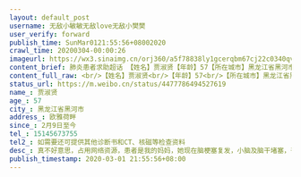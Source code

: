 ```yaml
---
layout: default_post
username: 无敌小敏敏无敌love无敌小樊樊
user_verify: forward
publish_time: SunMar0121:55:56+08002020
crawl_time: 20200304-00:00:26
imageurl: https://wx3.sinaimg.cn/orj360/a5f78838ly1gcerqbm67cj22c0340qv5.jpg
content_brief: 肺炎患者求助超话 【姓名】贾淑贤【年龄】57【所在城市】黑龙江省黑河市【所在小区、社区】欧雅荷畔【患病时间】2月9日至今【病情描述】真不好意思，占用网络资源，患者是我的妈妈，她现在脑梗塞复发，小脑及脑干堵塞，丧失了语言能力及吞咽功能，靠插鼻管注射流食来维持生命，而且右侧肢体 ...全文
content_full_raw: <br/>【姓名】贾淑贤<br/>【年龄】57<br/>【所在城市】黑龙江省黑河市<br/>【所在小区、社区】欧雅荷畔<br/>【患病时间】2月9日至今<br/>【病情描述】真不好意思，占用网络资源，患者是我的妈妈，她现在脑梗塞复发，小脑及脑干堵塞，丧失了语言能力及吞咽功能，靠插鼻管注射流食来维持生命，而且右侧肢体半身不遂，只能瘫痪在床。虽已在黑河市第二医院接受治疗，但无好转，只能转至康复科。受疫情影响无法到哈尔滨或者北安三院接受治疗，特此求助！望得到哈尔滨或者北安市第三医院的救治，拜托大家帮帮我们！感激不尽！🙏<br/>【联系方式】15145673755<br/>【其他紧急联系人】<br/>如需要还可提供其他诊断书和CT、核磁等检查资料
status_url: https://m.weibo.cn/status/4477786494527619
name_: 贾淑贤
age_: 57
city_: 黑龙江省黑河市
address_: 欧雅荷畔
since_: 2月9日至今
tel_: 15145673755
tel2_: 如需要还可提供其他诊断书和CT、核磁等检查资料
desc_: 真不好意思，占用网络资源，患者是我的妈妈，她现在脑梗塞复发，小脑及脑干堵塞，丧失了语言能力及吞咽功能，靠插鼻管注射流食来维持生命，而且右侧肢体半身不遂，只能瘫痪在床。虽已在黑河市第二医院接受治疗，但无好转，只能转至康复科。受疫情影响无法到哈尔滨或者北安三院接受治疗，特此求助！望得到哈尔滨或者北安市第三医院的救治，拜托大家帮帮我们！感激不尽！🙏
publish_timestamp: 2020-03-01 21:55:56+08:00
---
```

